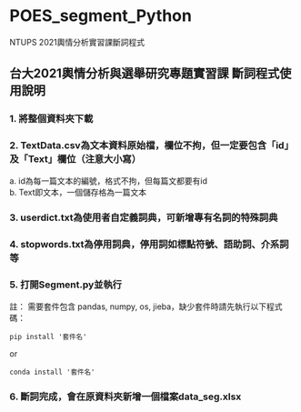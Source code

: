 # POES_segment_Python
NTUPS 2021輿情分析實習課斷詞程式

## 台大2021輿情分析與選舉研究專題實習課 斷詞程式使用說明
### 1. 將整個資料夾下載
### 2. TextData.csv為文本資料原始檔，欄位不拘，但一定要包含「id」及「Text」欄位（注意大小寫）
a. id為每一篇文本的編號，格式不拘，但每篇文都要有id   
b. Text即文本，一個儲存格為一篇文本

### 3. userdict.txt為使用者自定義詞典，可新增專有名詞的特殊詞典
### 4. stopwords.txt為停用詞典，停用詞如標點符號、語助詞、介系詞等
### 5. 打開Segment.py並執行
註： 需要套件包含 pandas, numpy, os, jieba，缺少套件時請先執行以下程式碼：   
```
pip install '套件名'
```
or   
```
conda install '套件名'
```

### 6. 斷詞完成，會在原資料夾新增一個檔案data_seg.xlsx
